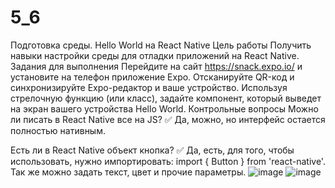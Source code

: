 # 5_6
Подготовка среды. Hello World на React Native
Цель работы
Получить навыки настройки среды для отладки приложений на React Native.
Задания для выполнения
Перейдите на сайт https://snack.expo.io/ и установите на телефон приложение Expo. Отсканируйте QR-код и синхронизируйте Expo-редактор и ваше устройство.
Используя стрелочную функцию (или класс), задайте компонент, который выведет на экран вашего устройства Hello World.
Контрольные вопросы
Можно ли писать в React Native все на JS? ✅ Да, можно, но интерфейс остается полностью нативным.

Есть ли в React Native объект кнопка? ✅ Да, есть, для того, чтобы использовать, нужно импортировать: import { Button } from 'react-native'. Так же можно задать текст, цвет и прочие параметры.
![image](https://user-images.githubusercontent.com/70998909/160023602-d8e0ca4d-1e64-432e-8ad6-4cf0c483b3de.png)
![image](https://user-images.githubusercontent.com/70998909/160023620-56641bc2-fbcb-4fd2-8f96-d1c97497ba26.png)
